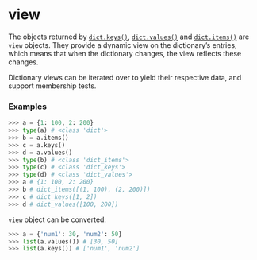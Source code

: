 # view

The objects returned by [`dict.keys()`](/built-in-types/dict/keys.md), [`dict.values()`](/built-in-types/dict/values.md) and [`dict.items()`](/built-in-types/dict/items.md) are `view` objects. They provide a dynamic view on the dictionary’s entries, which means that when the dictionary changes, the view reflects these changes.

Dictionary views can be iterated over to yield their respective data, and support membership tests.

### Examples

```python
>>> a = {1: 100, 2: 200}
>>> type(a) # <class 'dict'>
>>> b = a.items()
>>> c = a.keys()
>>> d = a.values()
>>> type(b) # <class 'dict_items'>
>>> type(c) # <class 'dict_keys'>
>>> type(d) # <class 'dict_values'>
>>> a # {1: 100, 2: 200}
>>> b # dict_items([(1, 100), (2, 200)])
>>> c # dict_keys([1, 2])
>>> d # dict_values([100, 200])
```

`view` object can be converted:

```python
>>> a = {'num1': 30, 'num2': 50}
>>> list(a.values()) # [30, 50]
>>> list(a.keys()) # ['num1', 'num2']
```

